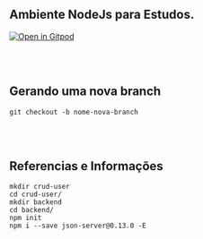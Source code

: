 ## Ambiente NodeJs para Estudos.

[![Open in Gitpod][open-gitpod-img]][open-gitpod-url]

<br>
<br>

## Gerando uma nova branch

```
git checkout -b nome-nova-branch
```

<br>
<br>

## Referencias e Informações

```
mkdir crud-user
cd crud-user/
mkdir backend
cd backend/
npm init
npm i --save json-server@0.13.0 -E
```

[open-gitpod-img]: https://gitpod.io/button/open-in-gitpod.svg
[open-gitpod-url]: https://www.gitpod.io/#https://github.com/martins86/ambiente-gitpod-node
